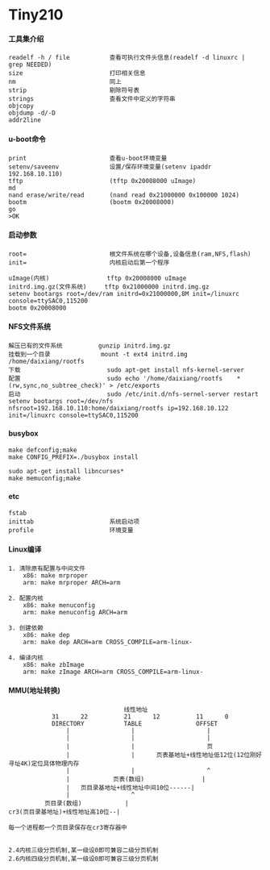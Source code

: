 # Tiny210

#### 工具集介绍
    
    readelf -h / file           查看可执行文件头信息(readelf -d linuxrc | grep NEEDED)
    size                        打印相关信息
    nm                          同上
    strip                       剔除符号表
    strings                     查看文件中定义的字符串
    objcopy
    objdump -d/-D
    addr2line

#### u-boot命令

    print                       查看u-boot环境变量
    setenv/saveenv              设置/保存环境变量(setenv ipaddr 192.168.10.110)
    tftp                        (tftp 0x20008000 uImage)
    md                          
    nand erase/write/read       (nand read 0x21000000 0x100000 1024)
    bootm                       (bootm 0x20008000)
    go
    >OK

#### 启动参数
    
    root=                       根文件系统在哪个设备,设备信息(ram,NFS,flash)
    init=                       内核启动后第一个程序

    uImage(内核)                tftp 0x20008000 uImage 
    initrd.img.gz(文件系统)     tftp 0x21000000 initrd.img.gz
    setenv bootargs root=/dev/ram initrd=0x21000000,8M init=/linuxrc console=ttySAC0,115200
    bootm 0x20008000

#### NFS文件系统

    解压已有的文件系统          gunzip initrd.img.gz
    挂载到一个目录              mount -t ext4 initrd.img /home/daixiang/rootfs
    下载                        sudo apt-get install nfs-kernel-server
    配置                        sudo echo '/home/daixiang/rootfs    *(rw,sync,no_subtree_check)' > /etc/exports
    启动                        sudo /etc/init.d/nfs-sernel-server restart
    setenv bootargs root=/dev/nfs nfsroot=192.168.10.110:home/daixiang/rootfs ip=192.168.10.122 init=/linuxrc console=ttySAC0,115200

#### busybox

    make defconfig;make
    make CONFIG_PREFIX=./busybox install

    sudo apt-get install libncurses*
    make memuconfig;make

#### etc 
    fstab
    inittab                     系统启动项
    profile                     环境变量

#### Linux编译

    1. 清除原有配置与中间文件
        x86: make mrproper
        arm: make mrproper ARCH=arm

    2. 配置内核
        x86: make menuconfig
        arm: make menuconfig ARCH=arm

    3. 创建依赖
        x86: make dep
        arm: make dep ARCH=arm CROSS_COMPILE=arm-linux-

    4. 编译内核
        x86: make zbImage
        arm: make zImage ARCH=arm CROSS_COMPILE=arm-linux-

#### MMU(地址转换)
        
                                    线性地址
                31      22          21      12          11      0
                DIRECTORY           TABLE               OFFSET
                    |                 |                    |
                    |                 |                    |
                    |                 |                    页
                    |                 |      页表基地址+线性地址低12位(12位刚好寻址4K)定位具体物理内存
                    |                 |                    ^
                    |            页表(数组)                |
                    |   页目录基地址+线性地址中间10位------|
                    |                 ^
              页目录(数组)            |
    cr3(页目录基地址)+线性地址高10位--|

    每一个进程都一个页目录保存在cr3寄存器中
            

    2.4内核三级分页机制,某一级设0即可兼容二级分页机制 
    2.6内核四级分页机制,某一级设0即可兼容三级分页机制




